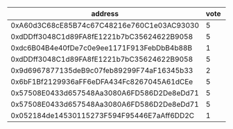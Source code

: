 address|vote|timestamp|signature
---|---|---|---
0xA60d3C68cE85B74c67C48216e760C1e03AC93030|5|1614685215|0xe0ae41dfd23427e3b30ec512ec731ba894a5f119698682a4c9e101e6dad6fcf43bd54f8cc2ea86e03fc52a841d4c5d6abf64ab97c2de3da7e14c293b549796271b
0xdDDff3048C1d89FA8fE1221b7bC35624622B9058|5|1614685410|0xb44db0c78e5f6c50623dd65fb42c4a6d6a1ceaeb54d291baab71b431e9b8804a1a0e5fc02775fcef96c77797cde5796600a2ca0f3905ddf146209595ab183f791b
0xdc6B04B4e40fDe7c0e9ee1171F913FebDbB4b88B|1|1614685433|0x7d35cb6af34c4586b1977650f8bca9609348702ca8954f984150a515651d766e316cc6de2a8521f830206e2975bf35475df987337f1e839e86c6c6ab082c50221b
0xdDDff3048C1d89FA8fE1221b7bC35624622B9058|5|1614685472|0xe794e8669b9ada6f0429884bf50f26cee9457a3c5dfc9d348391d7f09bae41ce1c951e5f05595884f0fa2d927608bceeb95f219519cd7f42f5605db79efb14cb1c
0x9d6967877135deB9c07feb89299F74aF16345b33|2|1614685910|0x994ae8f22150db273ddbb8c1de59e320042e176d6c2ef379c706590f8898259924cfc0f77427cc8dd9d3a0993b0643ceab62f45e20ffcca87c4b015a15173bbd1c
0x6bF1Bf2129936aFF6eDFA434Fc8267045A61dCEe|5|1614686072|0xf421ee4dd5353f5f96300c5af9d874beb2a4ce88b8c848546454c0eb980eb2fd026c494b1db530b65a4a0093a1173eb27f7b70cab54db19012a66b4a33c644301b
0x57508E0433d657548Aa3080A6FD586D2De8eDd71|5|1614686118|0xdb600a80e12acc98f1adb7362c33ab5b125b5d1ea57efe97ec39a04d0b8a840b2ea9bb76e3332179c195b2b74d1e94a88c2c4932393fc37261b5779de29138291c
0x57508E0433d657548Aa3080A6FD586D2De8eDd71|5|1614686141|0xfdb3949fdb579f9728f3e5aa0a06a88bc1aa5834a758e0ac5d0f17985d6c604b64969d192dcb0b1ae0b53c9d69ca1aa064a24480ba7da18d58146634444798021c
0x052184de14530115273F594F95446E7aAff6DD2C|1|1614686844|0x6029aa2a0c353fd7c8570f2b7c392e1e32b71e3c4f3578e8ed51414f69e4f3fd4ec0614794ac6cfc6c4005f9c3d8a818c6506ee7459fc8d26821a669ee676dd21c